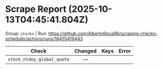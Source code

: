 # Scrape Report (2025-10-13T04:45:41.804Z)

Group: `stocks`  |  Run: https://github.com/AlbertoRoca96/scraping-checks-scheduler/actions/runs/18455419443

| Check | Changed | Keys | Error |
|---|:---:|:--|:--|
| `stock_ntdoy_global_quote` | — |  |  |
